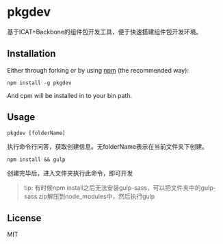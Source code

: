 pkgdev
========================

基于ICAT+Backbone的组件包开发工具，便于快速搭建组件包开发环境。

## Installation

Either through forking or by using [npm](https://www.npmjs.com) (the recommended way):

```{bash}
npm install -g pkgdev
```
And cpm will be installed in to your bin path.


## Usage

```{bash}
pkgdev [folderName]
```

执行命令行问答，获取创建信息。无folderName表示在当前文件夹下创建。

```{bash}
npm install && gulp
```

创建完毕后，进入文件夹执行此命令，即可开发

> tip: 有时候npm install之后无法安装gulp-sass，可以把文件夹中的gulp-sass.zip解压到node_modules中，然后执行gulp


## License

MIT